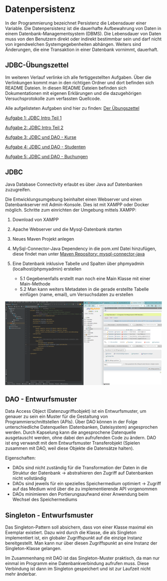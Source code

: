 # Datenpersistenz

In der Programmierung bezeichnet Persistenz die Lebensdauer einer Variable. Die Datenpersistenz ist die dauerhafte Aufbewahrung von Daten in einem Datenbank-Managementsystem (DBMS). Die Lebensdauer von Daten muss von den Benutzern direkt oder indirekt bestimmbar sein und darf nicht von irgendwelchen Systemgegebenheiten abhängen. Weiters sind Änderungen, die eine Transaktion in einer Datenbank vornimmt, dauerhaft.

## JDBC-Übungszettel

Im weiteren Verlauf verlinke ich alle fertiggestellten Aufgaben. Über die Verlinkungen kommt man in den richtigen Ordner und dort befinden sich README Dateien. In diesen README Dateien befinden sich Dokumentationen mit eigenen Erklärungen und die dazugehörigen Versuchsprotokolle zum verfassten Quellcode.

Alle aufgelisteten Aufgaben sind hier zu finden: [Der Übungszettel](JDBC_Uebungszettel_V3-3.pdf)

[Aufgabe 1: JDBC Intro Teil 1](jdbcdemo)

[Aufgabe 2: JDBC Intro Teil 2](jdbcdemo2)

[Aufgabe 3: JDBC und DAO - Kurse](kurssystem)

[Aufgabe 4: JDBC und DAO - Studenten]()

[Aufgabe 5: JDBC und DAO - Buchungen]()

## JDBC

Java Database Connectivity erlaubt es über Java auf Datenbanken zuzugreifen.

Die Entwicklungsumgebung beinhaltet einen Webserver und einen Datenbankserver mit Admin-Konsole. Dies ist mit XAMPP oder Docker möglich. Schritte zum einrichten der Umgebung mittels XAMPP:

1. Download von XAMPP

2. Apache Webserver und die Mysql-Datenbank starten

3. Neues Maven Projekt anlegen

4. MySql-Connector-Java Dependency in die pom.xml Datei hinzufügen, diese findet man unter [Maven Repository: mysql-connector-java](https://mvnrepository.com/artifact/mysql/mysql-connector-java)

5. Eine Datenbank inklusive Tabelle und Spalten über phpmyadmin (localhost/phpmyadmin) erstellen
     * 5.1 Gegebenenfalls erstellt man noch eine Main Klasse mit einer Main-Methode
     * 5.2 Man kann weiters Metadaten in die gerade erstellte Tabelle einfügen (name, email), um Versuchsdaten zu erstellen

![entwicklungsumgebung](images/entwicklungsumgebung.png)

## DAO - Entwurfsmuster

Data Access Object (Datenzugriffsobjekt) ist ein Entwurfsmuster, um genauer zu sein ein Muster für die Gestaltung von Programmierschnittstellen (APIs). Über DAO können in der Folge unterschiedliche Datenquellen (Datenbanken, Dateisystem) angesprochen werden. Durch Kapselung kann die angesprochene Datenquelle ausgetauscht werden, ohne dabei den aufrufenden Code zu ändern. DAO ist eng verwandt mit dem Entwurfsmuster Transferobjekt (Spielen zusammen mit DAO, weil diese Objekte die Datensätze halten).

Eigenschaften:

* DAOs sind nicht zuständig für die Transformation der Daten in die Struktur der Datenbank -> abstrahieren den Zugriff auf Datenbanken nicht vollständig
* DAOs sind jeweils für ein spezielles Speichermedium optimiert -> Zugriff auf das Medium wird über die zu implementierende API vorgenommen
* DAOs minimieren den Portierungsaufwand einer Anwendung beim Wechsel des Speichermediums

## Singleton - Entwurfsmuster

Das Singleton-Pattern soll absichern, dass von einer Klasse maximal ein Exemplar existiert. Dazu wird durch die Klasse, die als Singleton implementiert ist, ein globaler Zugriffspunkt auf die einzige Instanz bereitgestellt. Man kann nur über diesen Zugriffspunkt an eine Instanz der Singleton-Klasse gelangen. 

Im Zusammenhang mit DAO ist das Singleton-Muster praktisch, da man nur einmal im Programm eine Datenbankverbindung aufrufen muss. Diese Verbindung ist dann im Singleton gespeichert und ist zur Laufzeit nicht mehr änderbar.



